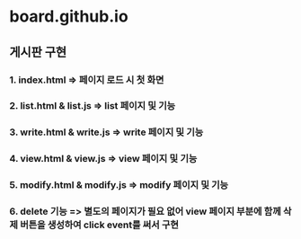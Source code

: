 # board.github.io
## 게시판 구현
### 1. index.html => 페이지 로드 시 첫 화면
### 2. list.html & list.js => list 페이지 및 기능
### 3. write.html & write.js => write 페이지 및 기능
### 4. view.html & view.js => view 페이지 및 기능
### 5. modify.html & modify.js => modify 페이지 및 기능
### 6. delete 기능 => 별도의 페이지가 필요 없어 view 페이지 부분에 함께 삭제 버튼을 생성하여 click event를 써서 구현
